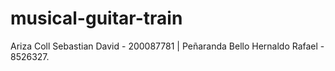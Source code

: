 # musical-guitar-train
Ariza Coll Sebastian David - 200087781 | Peñaranda Bello Hernaldo Rafael - 8526327.
